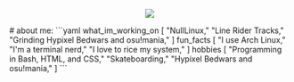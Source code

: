 <p align="center">
  <img src="https://capsule-render.vercel.app/api?type=rounded&height=180&color=gradient&text=hey,%20i'm%20nh_&textBg=false&fontColor=000000&desc=gamer,%20tech%20nerd,%20and%20proud%20arch%20user&descAlignY=78"/>
</p>
# about me:
```yaml
what_im_working_on
  [
    "NullLinux,"
    "Line Rider Tracks,"
    "Grinding Hypixel Bedwars and osu!mania,"
  ]
fun_facts
  [
    "I use Arch Linux,"
    "I'm a terminal nerd,"
    "I love to rice my system,"
  ]
hobbies
  [
    "Programming in Bash, HTML, and CSS,"
    "Skateboarding,"
    "Hypixel Bedwars and osu!mania,"
  ]
```
